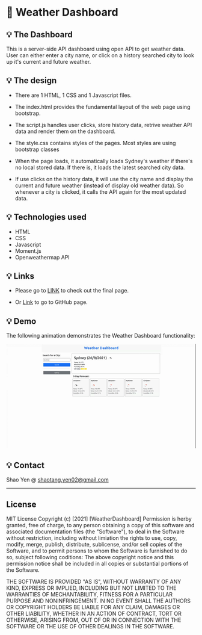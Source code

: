 # 📖 Weather Dashboard

## 💡 The Dashboard

This is a server-side API dashboard using open API to get weather data. User can either enter a city name, or click on a history searched city to look up  it's current and future weather.

## 💡 The design

* There are 1 HTML, 1 CSS and 1 Javascript files.

* The index.html provides the fundamental layout of the web page using bootstrap.

* The script.js handles user clicks, store history data, retrive weather API data and render them on the dashboard.

* The style.css contains styles of the pages. Most styles are using bootstrap classes

* When the page loads, it automatically loads Sydney's weather if there's no local stored data. If there is, it loads the latest searched city data.

* If use clicks on the history data, it will use the city name and display the current and future weather (instead of display old weather data). So whenever a city is clicked, it calls the API again for the most updated data.

## 💡 Technologies used

* HTML
* CSS
* Javascript
* Moment.js
* Openweathermap API

## 💡 Links

* Please go to [LINK](https://shaotangyen.github.io/weather-forecast/) to check out the final page.

* Or [Link](https://github.com/shaotangyen/weather-forecast) to go to GitHub page.


## 💡 Demo

The following animation demonstrates the Weather Dashboard functionality:

![A user search for a city and the dashboard shows the current and future weather.](./Assets/demo.gif)

## 💡 Contact

Shao Yen @ shaotang.yen02@gmail.com

---

## License

MIT License
Copyright (c) [2021] [WeatherDashboard]
Permission is herby granted, free of charge, to any person obtaining a copy of this software and associated documentation files (the "Software"), to deal in the Software without restriction, including without limiation the rights to use, copy, modify, merge, publish, distribute, sublicense, and/or sell copies of the Software, and to permit persons to whom the Software is furnished to do so, subject following coditions: 
The above copyright notice and this permission notice shall be included in all copies or substantial portions of the Software. 

THE SOFTWARE IS PROVIDED "AS IS", WITHOUT WARRANTY OF ANY KIND, EXPRESS OR IMPLIED, INCLUDING BUT NOT LIMITED TO THE WARRANTIES OF MECHANTABILITY, FITNESS FOR A PARTICULAR PURPOSE AND NONINFRINGEMENT. IN NO EVENT SHALL THE AUTHORS OR COPYRIGHT HOLDERS BE LIABLE FOR ANY CLAIM, DAMAGES OR OTHER LIABILITY, WHETHER IN AN ACTION OF CONTRACT, TORT OR OTHERWISE, ARISING FROM, OUT OF OR IN CONNECTION WITH THE SOFTWARE OR THE USE OF OTHER DEALINGS IN THE SOFTWARE.  
